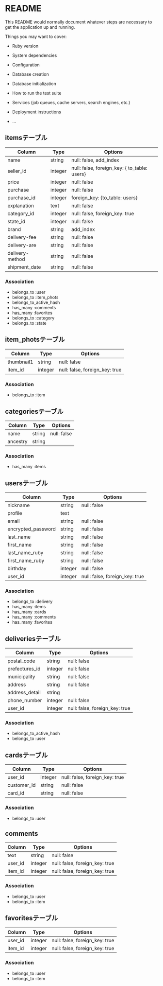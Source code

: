 # README

This README would normally document whatever steps are necessary to get the
application up and running.

Things you may want to cover:

* Ruby version

* System dependencies

* Configuration

* Database creation

* Database initialization

* How to run the test suite

* Services (job queues, cache servers, search engines, etc.)

* Deployment instructions

* ...

## itemsテーブル

|Column|Type|Options|
|------|----|-------|
|name|string|null: false, add_index|
|seller_id|integer|null: false, foreign_key: { to_table: users}|
|price|integer|null: false|
|purchase|integer|null: false|
|purchase_id|integer|foreign_key: {to_table: users}|
|explanation|text|null: false|
|category_id|integer|null: false, foreign_key: true|
|state_id|integer|null: false|
|brand|string|add_index|
|delivery-fee|string|null: false|
|delivery-are|string|null: false|
|delivery-method|string|null: false|
|shipment_date|string|null: false|

### Association
- belongs_to :user
- belongs_to :item_phots
- belongs_to_active_hash
- has_many :comments
- has_many :favorites
- belongs_to :category
- belongs_to :state



## item_photsテーブル

|Column|Type|Options|
|------|----|-------|
|thumbnail1|string|null: false|
|item_id|integer|null: false, foreign_key: true|

### Association
- belongs_to :item

## categoriesテーブル

|Column|Type|Options|
|------|----|-------|
|name|string|null: false|
|ancestry|string||

### Association
- has_many :items


## usersテーブル

|Column|Type|Options|
|------|----|-------|
|nickname|string|null: false|
|profile|text||
|email|string|null: false|
|encrypted_password|string|null: false|
|last_name|string|null: false|
|first_name|string|null: false|
|last_name_ruby|string|null: false
|first_name_ruby|string|null: false|
|birthday|integer|null: false|
|user_id|integer|null: false, foreign_key: true|

### Association
- belongs_to :delivery
- has_many :items
- has_many :cards
- has_many :comments
- has_many :favorites

## deliveriesテーブル

|Column|Type|Options|
|------|----|-------|
|postal_code|string|null: false|
|prefectures_id|integer|null: false|
|municipality|string|null: false|
|address|string|null: false|
|address_detail|string||
|phone_number|integer|null: false|
|user_id|integer|null: false, foreign_key: true|

### Association
- belongs_to_active_hash
- belongs_to :user

## cardsテーブル

|Column|Type|Options|
|------|----|-------|
|user_id|integer|null: false, foreign_key: true|
|customer_id|string|null: false|
|card_id|string|null: false|

### Association
- belongs_to :user

## comments

|Column|Type|Options|
|------|----|-------|
|text|string|null: false|
|user_id|integer|null: false, foreign_key: true|
|item_id|integer|null: false, foreign_key: true|

### Association
- belongs_to :user
- belongs_to :item

## favoritesテーブル

|Column|Type|Options|
|------|----|-------|
|user_id|integer|null: false, foreign_key: true|
|item_id|integer|null: false, foreign_key: true|

### Association
- belongs_to :user
- belongs_to :item

